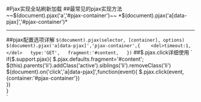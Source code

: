 #Pjax实现全站刷新加载##最常见的pjax实现方法~~$(document).pjax('a','#pjax-container')~~  *$(document).pjax('a[data-pjax]','#pjax-container')*  ***##pjax配置选项详解`$(document).pjax(selector, [container], options)          $(document).pjax('a[data-pjax]','pjax-container',{     <del>timeout:1,</del>    type:'GET',    fragment:'#content,  })`##$.pjax.click详细使用`if($.support.pjax){  $.pjax.defaults.fragment='#content';      $(this).parents('li').addClass('active').siblings('li').removeClass('li')  $(document).on('click','a[data-pjax]',function(event){   $.pjax.click(event,{container:'#pjax-container'})       })     }     `